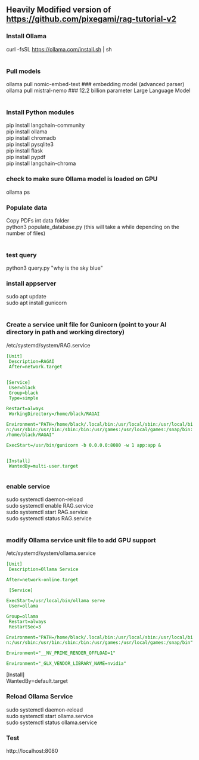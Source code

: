 

## Heavily Modified version of https://github.com/pixegami/rag-tutorial-v2 <BR>

### Install Ollama<BR>
curl -fsSL https://ollama.com/install.sh | sh<BR>
<BR>
### Pull models<BR>
ollama pull nomic-embed-text  ### embedding model (advanced parser)<BR>
ollama pull mistral-nemo      ### 12.2 billion parameter Large Language Model<BR>
<BR>
### Install Python modules<BR>
pip install langchain-community<BR>
pip install ollama<BR>
pip install chromadb<BR>
pip install pysqlite3 <BR>
pip install flask<BR>
pip install pypdf<BR>
pip install langchain-chroma<BR>

### check to make sure Ollama model is loaded on GPU<BR>
ollama ps<BR>

### Populate data<BR>
Copy PDFs int data folder<BR>
python3 populate_database.py (this will take a while depending on the number of files)<BR>
<BR>
### test query<BR>
python3 query.py "why is the sky blue"<BR>

### install appserver<BR>
sudo apt update<BR>
sudo apt install gunicorn<BR>
<BR>
### Create a service unit file for Gunicorn (point to your AI directory in path and working directory)<BR>
/etc/systemd/system/RAG.service<BR>
<code style="color : green">
[Unit]<BR>
Description=RAGAI<BR>
After=network.target<BR>
<BR>
[Service]<BR>
User=black<BR>
Group=black<BR>
Type=simple<BR>
Restart=always<BR>
WorkingDirectory=/home/black/RAGAI<BR>
Environment="PATH=/home/black/.local/bin:/usr/local/sbin:/usr/local/bin:/usr/sbin:/usr/bin:/sbin:/bin:/usr/games:/usr/local/games:/snap/bin:/home/black/RAGAI"<BR>
ExecStart=/usr/bin/gunicorn -b 0.0.0.0:8080 -w 1 app:app &<BR>
<BR>
[Install]<BR>
WantedBy=multi-user.target<BR>
</code>
### enable service<BR>
sudo systemctl daemon-reload<BR>
sudo systemctl enable RAG.service<BR>
sudo systemctl start RAG.service<BR>
sudo systemctl status RAG.service<BR>
<BR>
### modify Ollama service unit file to add GPU support<BR>
/etc/systemd/system/ollama.service<BR>
<code style="color : green">
[Unit]<BR>
Description=Ollama Service<BR>
After=network-online.target<BR>
<BR>
[Service]<BR>
ExecStart=/usr/local/bin/ollama serve<BR>
User=ollama<BR>
Group=ollama<BR>
Restart=always<BR>
RestartSec=3<BR>
Environment="PATH=/home/black/.local/bin:/usr/local/sbin:/usr/local/bin:/usr/sbin:/usr/bin:/sbin:/bin:/usr/games:/usr/local/games:/snap/bin"<BR>
Environment="__NV_PRIME_RENDER_OFFLOAD=1"<BR>
Environment="_GLX_VENDOR_LIBRARY_NAME=nvidia"<BR>
</code>
<BR>
[Install]<BR>
WantedBy=default.target<BR>

### Reload Ollama Service<BR>
sudo systemctl daemon-reload<BR>
sudo systemctl start ollama.service<BR>
sudo systemctl status ollama.service<BR>

### Test<BR>
http://localhost:8080<BR>

